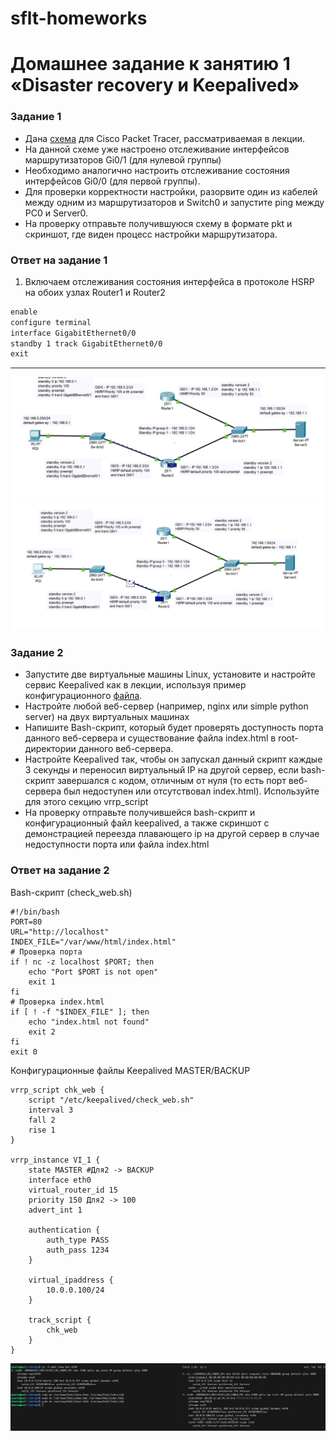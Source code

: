 # sflt-homeworks

# Домашнее задание к занятию 1 «Disaster recovery и Keepalived»


### Задание 1
- Дана [схема](1/hsrp_advanced.pkt) для Cisco Packet Tracer, рассматриваемая в лекции.
- На данной схеме уже настроено отслеживание интерфейсов маршрутизаторов Gi0/1 (для нулевой группы)
- Необходимо аналогично настроить отслеживание состояния интерфейсов Gi0/0 (для первой группы).
- Для проверки корректности настройки, разорвите один из кабелей между одним из маршрутизаторов и Switch0 и запустите ping между PC0 и Server0.
- На проверку отправьте получившуюся схему в формате pkt и скриншот, где виден процесс настройки маршрутизатора.

### Ответ на задание 1
1. Включаем отслеживания состояния интерфейса в протоколе HSRP на обоих узлах Router1 и Router2
```txt
enable 
configure terminal
interface GigabitEthernet0/0
standby 1 track GigabitEthernet0/0
exit
```
------
![Cкриншот «Задание 1»](img/point_1.png)
![Cкриншот «Задание 1»](img/point_2.png)


### Задание 2
- Запустите две виртуальные машины Linux, установите и настройте сервис Keepalived как в лекции, используя пример конфигурационного [файла](1/keepalived-simple.conf).
- Настройте любой веб-сервер (например, nginx или simple python server) на двух виртуальных машинах
- Напишите Bash-скрипт, который будет проверять доступность порта данного веб-сервера и существование файла index.html в root-директории данного веб-сервера.
- Настройте Keepalived так, чтобы он запускал данный скрипт каждые 3 секунды и переносил виртуальный IP на другой сервер, если bash-скрипт завершался с кодом, отличным от нуля (то есть порт веб-сервера был недоступен или отсутствовал index.html). Используйте для этого секцию vrrp_script
- На проверку отправьте получившейся bash-скрипт и конфигурационный файл keepalived, а также скриншот с демонстрацией переезда плавающего ip на другой сервер в случае недоступности порта или файла index.html

### Ответ на задание 2
Bash-скрипт (check_web.sh)
```
#!/bin/bash
PORT=80
URL="http://localhost"
INDEX_FILE="/var/www/html/index.html"
# Проверка порта
if ! nc -z localhost $PORT; then
    echo "Port $PORT is not open"
    exit 1
fi
# Проверка index.html
if [ ! -f "$INDEX_FILE" ]; then
    echo "index.html not found"
    exit 2
fi
exit 0
```
Конфигурационные файлы Keepalived MASTER/BACKUP
```
vrrp_script chk_web {
    script "/etc/keepalived/check_web.sh"
    interval 3
    fall 2
    rise 1
}

vrrp_instance VI_1 {
    state MASTER #Для2 -> BACKUP
    interface eth0
    virtual_router_id 15
    priority 150 Для2 -> 100
    advert_int 1

    authentication {
        auth_type PASS
        auth_pass 1234
    }

    virtual_ipaddress {
        10.0.0.100/24
    }

    track_script {
        chk_web
    }
}
```
![Cкриншот «Задание 2»](img/point_3.png)